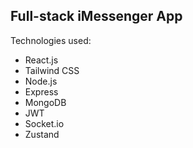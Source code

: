 ## Full-stack iMessenger App

Technologies used: 
 - React.js
 - Tailwind CSS
 - Node.js
 - Express
 - MongoDB
 - JWT
 - Socket.io
 - Zustand
